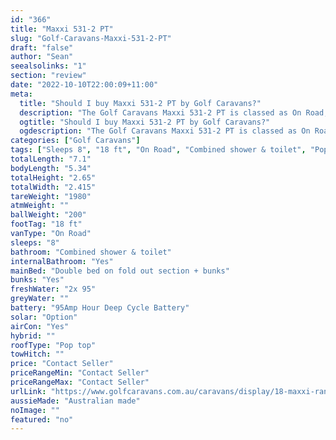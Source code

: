 ```yaml
---
id: "366"
title: "Maxxi 531-2 PT"
slug: "Golf-Caravans-Maxxi-531-2-PT"
draft: "false"
author: "Sean"
seealsolinks: "1"
section: "review"
date: "2022-10-10T22:00:09+11:00"
meta:
  title: "Should I buy Maxxi 531-2 PT by Golf Caravans?"
  description: "The Golf Caravans Maxxi 531-2 PT is classed as On Road, and sleeps 8 people. It is Australian made and comes in at 18 ft. It generally has Combined shower & toilet."
  ogtitle: "Should I buy Maxxi 531-2 PT by Golf Caravans?"
  ogdescription: "The Golf Caravans Maxxi 531-2 PT is classed as On Road, and sleeps 8 people. It is Australian made and comes in at 18 ft. It generally has Combined shower & toilet."
categories: ["Golf Caravans"]
tags: ["Sleeps 8", "18 ft", "On Road", "Combined shower & toilet", "Pop top", "Price Unknown"]
totalLength: "7.1"
bodyLength: "5.34"
totalHeight: "2.65"
totalWidth: "2.415"
tareWeight: "1980"
atmWeight: ""
ballWeight: "200"
footTag: "18 ft"
vanType: "On Road"
sleeps: "8"
bathroom: "Combined shower & toilet"
internalBathroom: "Yes"
mainBed: "Double bed on fold out section + bunks"
bunks: "Yes"
freshWater: "2x 95"
greyWater: ""
battery: "95Amp Hour Deep Cycle Battery"
solar: "Option"
airCon: "Yes"
hybrid: ""
roofType: "Pop top"
towHitch: ""
price: "Contact Seller"
priceRangeMin: "Contact Seller"
priceRangeMax: "Contact Seller"
urlLink: "https://www.golfcaravans.com.au/caravans/display/18-maxxi-range-/"
aussieMade: "Australian made"
noImage: ""
featured: "no"
---
```

